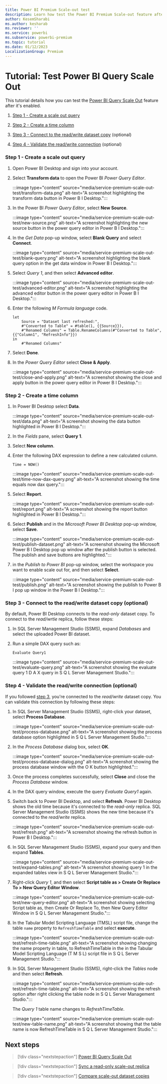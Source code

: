 ```yaml
---
title: Power BI Premium Scale-out test
description: Learn how test the Power BI Premium Scale-out feature after it's enabled
author: KesemSharabi
ms.author: kesharab
ms.reviewer: ''
ms.service: powerbi
ms.subservice: powerbi-premium
ms.topic: tutorial
ms.date: 01/12/2023
LocalizationGroup: Premium
---
```


# Tutorial: Test Power BI Query Scale Out

This tutorial details how you can test the [Power BI Query Scale Out](service-premium-scale-out.md) feature after it's enabled.

1. [Step 1 - Create a scale out query](#step-1---create-a-scale-out-query)

2. [Step 2 - Create a time column](#step-2---create-a-time-column)

3. [Step 3 - Connect to the read/write dataset copy](#step-3---connect-to-the-readwrite-dataset-copy-optional) (optional)

4. [Step 4 - Validate the read/write connection](#step-4---validate-the-readwrite-connection-optional) (optional)

### Step 1 - Create a scale out query

1. Open Power BI Desktop and sign into your account.

2. Select **Transform data** to open the Power BI *Power Query Editor*.

    :::image type="content" source="media/service-premium-scale-out-test/transform-data.png" alt-text="A screenshot highlighting the transform data button in Power B I Desktop.":::

3. In the Power BI *Power Query Editor*, select **New Source**.

    :::image type="content" source="media/service-premium-scale-out-test/new-source.png" alt-text="A screenshot highlighting the new source button in the power query editor in Power B I Desktop.":::

4. In the *Get Data* pop-up window, select **Blank Query** and select **Connect**.

    :::image type="content" source="media/service-premium-scale-out-test/blank-query.png" alt-text="A screenshot highlighting the blank query option in the get data window in Power B I Desktop.":::

5. Select *Query 1*, and then select **Advanced editor**.

    :::image type="content" source="media/service-premium-scale-out-test/advanced-editor.png" alt-text="A screenshot highlighting the advanced editor button in the power query editor in Power B I Desktop.":::

6. Enter the following *M Formula language* code.

    ```
    let 
        Source = "Dataset last refreshed:",    
        #"Converted to Table" = #table(1, {{Source}}), 
        #"Renamed Columns" = Table.RenameColumns(#"Converted to Table",{{"Column1", "RefreshInfo"}}) 
    in 
        #"Renamed Columns"

7. Select **Done**.

8. In the *Power Query Editor* select **Close & Apply**.

    :::image type="content" source="media/service-premium-scale-out-test/close-and-apply.png" alt-text="A screenshot showing the close and apply button in the power query editor in Power B I Desktop.":::

### Step 2 - Create a time column

1. In Power BI Desktop select **Data**.

    :::image type="content" source="media/service-premium-scale-out-test/data.png" alt-text="A screenshot showing the data button highlighted in Power B I Desktop.":::

2. In the *Fields* pane, select **Query 1**.

3. Select **New column**.

4. Enter the following DAX expression to define a new calculated column.

    ```dax
    Time = NOW()
    ```

    :::image type="content" source="media/service-premium-scale-out-test/time-now-dax-query.png" alt-text="A screenshot showing the time equals now dax query.":::

5. Select **Report**.

    :::image type="content" source="media/service-premium-scale-out-test/report.png" alt-text="A screenshot showing the report button highlighted in Power B I Desktop.":::

6. Select **Publish** and in the *Microsoft Power BI Desktop* pop-up window, select **Save**.

    :::image type="content" source="media/service-premium-scale-out-test/publish-dataset.png" alt-text="A screenshot showing the Microsoft Power B I Desktop pop up window after the publish button is selected. The publish and save buttons are highlighted.":::

7. in the *Publish to Power BI* pop-up window, select the workspace you want to enable scale out for, and then select **Select**.

    :::image type="content" source="media/service-premium-scale-out-test/publish.png" alt-text="A screenshot showing the publish to Power B I pop up window in the Power B I Desktop.":::

### Step 3 - Connect to the read/write dataset copy (optional)

By default, Power BI Desktop connects to the *read-only* dataset copy. To connect to the *read/wrtie* replica, follow these steps:

1. In SQL Server Management Studio (SSMS), expand *Databases* and select the uploaded Power BI dataset.

2. Run a simple DAX query such as:

    ```dax
    Evaluate Query1
    ```

    :::image type="content" source="media/service-premium-scale-out-test/evaluate-query.png" alt-text="A screenshot showing the evaluate query 1 D A X query in S Q L Server Management Studio.":::

### Step 4 - Validate the read/write connection (optional)

If you followed [step 3](#step-3---connect-to-the-readwrite-dataset-copy-optional), you're connected to the *read/write* dataset copy. You can validate this connection by following these steps:

1. In SQL Server Management Studio (SSMS), right-click your dataset, select **Process Database**.

    :::image type="content" source="media/service-premium-scale-out-test/process-database.png" alt-text="A screenshot showing the process database option highlighted in S Q L Server Management Studio.":::

2. In the *Process Database* dialog box, select **OK**.

    :::image type="content" source="media/service-premium-scale-out-test/process-database-dialog.png" alt-text="A screenshot showing the process database window with the O K button highlighted.":::

3. Once the process completes successfully, select **Close** and close the *Process Database* window.

4. In the DAX query window, execute the query *Evaluate Query1* again.

5. Switch back to Power BI Desktop, and select **Refresh**. Power BI Desktop shows the old time because it's connected to the *read-only* replica. SQL Server Management Studio (SSMS) shows the new time because it's connected to the *read/write* replica.

    :::image type="content" source="media/service-premium-scale-out-test/refresh.png" alt-text="A screenshot showing the refresh button in Power B I Desktop.":::

6. In SQL Server Management Studio (SSMS), expand your query and then expand **Tables**.

    :::image type="content" source="media/service-premium-scale-out-test/expand-tables.png" alt-text="A screenshot showing query 1 in the expanded tables view in S Q L Server Management Studio.":::

7. Right-click *Query 1*, and then select **Script table as > Create Or Replace To > New Query Editor Window**.

    :::image type="content" source="media/service-premium-scale-out-test/new-query-editor.png" alt-text="A screenshot showing selecting Script table as, then Create Or Replace To, then New Query Editor Window in S Q L Server Management Studio.":::

8. In the Tabular Model Scripting Language (TMSL) script file, change the table `name` property to `RefreshTimeTable` and select **execute**.

    :::image type="content" source="media/service-premium-scale-out-test/refresh-time-table.png" alt-text="A screenshot showing changing the name property in table, to RefreshTimeTable in the in the Tabular Model Scripting Language (T M S L) script file in S Q L Server Management Studio.":::

9. In SQL Server Management Studio (SSMS), right-click the *Tables* node and then select **Refresh**.

    :::image type="content" source="media/service-premium-scale-out-test/refresh-time-table.png" alt-text="A screenshot showing the refresh option after right clicking the table node in S Q L Server Management Studio.":::

    The *Query 1* table name changes to *RefreshTimeTable*.

    :::image type="content" source="media/service-premium-scale-out-test/new-table-name.png" alt-text="A screenshot showing that the table name is now RefreshTimeTable in S Q L Server Management Studio.":::

## Next steps

> [!div class="nextstepaction"]
> [Power BI Query Scale Out](service-premium-scale-out.md)

> [!div class="nextstepaction"]
> [Sync a read-only scale-out replica](service-premium-scale-out-sync-replica.md)

> [!div class="nextstepaction"]
> [Compare scale-out dataset copies](service-premium-scale-out-app.md)
